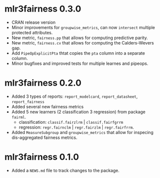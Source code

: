 # mlr3fairness 0.3.0

* CRAN release version
* Minor improvements for `groupwise_metrics`, can now `intersect` multiple protected attributes.
* New metric, `fairness.pp` that allows for computing predictive parity.
* New metric, `fairness.cv` that allows for computing the Calders-Wevers gap.
* Add `PipeOpExplicitPta` thtat copies the `pta` column into a separate column.
* Minor bugfixes and improved tests for multiple learnes and pipeops.

# mlr3fairness 0.2.0

* Added 3 types of reports: `report_modelcard`, `report_datasheet`, `report_fairness`
* Added several new fairness metrics
* Added 5 new learners (2 classification 3 regression) from package `fairml`.
  * classification: `classif.fairzlrm` | `classif.fairfgrrm`
  * regression:     `regr.fairnclm` | `regr.fairzlm` | `regr.fairfrrm`.
* Added `MeasureSubgroup` and `groupwise_metrics` that allow for inspecing dis-aggregated fairness metrics. 



# mlr3fairness 0.1.0

* Added a `NEWS.md` file to track changes to the package.

